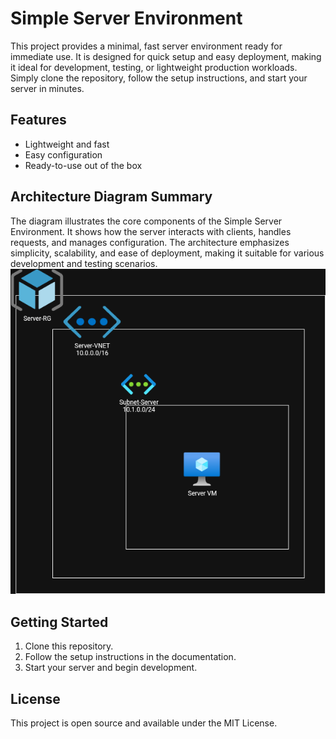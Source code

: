 # Simple Server Environment

This project provides a minimal, fast server environment ready for immediate use. It is designed for quick setup and easy deployment, making it ideal for development, testing, or lightweight production workloads. Simply clone the repository, follow the setup instructions, and start your server in minutes.

## Features

- Lightweight and fast
- Easy configuration
- Ready-to-use out of the box


## Architecture Diagram Summary

The diagram illustrates the core components of the Simple Server Environment. It shows how the server interacts with clients, handles requests, and manages configuration. The architecture emphasizes simplicity, scalability, and ease of deployment, making it suitable for various development and testing scenarios.
![Azure Architecture Diagram](Diagram.png)

## Getting Started

1. Clone this repository.
2. Follow the setup instructions in the documentation.
3. Start your server and begin development.

## License

This project is open source and available under the MIT License.
